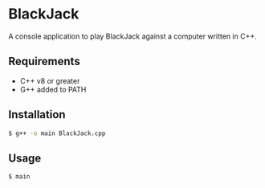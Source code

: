# BlackJack

A console application to play BlackJack against a computer written in C++.

## Requirements
- C++ v8 or greater
- G++ added to PATH

## Installation
```bash
$ g++ -o main BlackJack.cpp
```

## Usage
```bash
$ main
```

